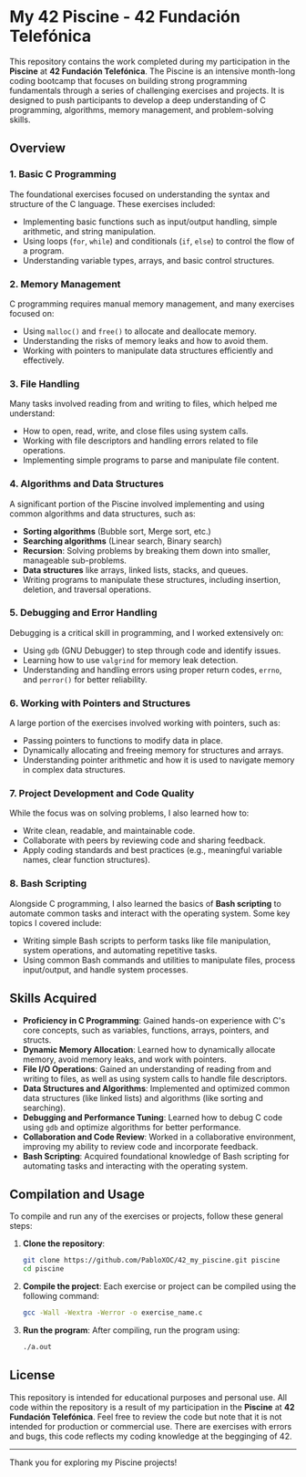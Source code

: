 # My 42 Piscine - 42 Fundación Telefónica

This repository contains the work completed during my participation in the **Piscine** at **42 Fundación Telefónica**. The Piscine is an intensive month-long coding bootcamp that focuses on building strong programming fundamentals through a series of challenging exercises and projects. It is designed to push participants to develop a deep understanding of C programming, algorithms, memory management, and problem-solving skills.

## Overview

### 1. **Basic C Programming**
   The foundational exercises focused on understanding the syntax and structure of the C language. These exercises included:
   - Implementing basic functions such as input/output handling, simple arithmetic, and string manipulation.
   - Using loops (`for`, `while`) and conditionals (`if`, `else`) to control the flow of a program.
   - Understanding variable types, arrays, and basic control structures.

### 2. **Memory Management**
   C programming requires manual memory management, and many exercises focused on:
   - Using `malloc()` and `free()` to allocate and deallocate memory.
   - Understanding the risks of memory leaks and how to avoid them.
   - Working with pointers to manipulate data structures efficiently and effectively.

### 3. **File Handling**
   Many tasks involved reading from and writing to files, which helped me understand:
   - How to open, read, write, and close files using system calls.
   - Working with file descriptors and handling errors related to file operations.
   - Implementing simple programs to parse and manipulate file content.

### 4. **Algorithms and Data Structures**
   A significant portion of the Piscine involved implementing and using common algorithms and data structures, such as:
   - **Sorting algorithms** (Bubble sort, Merge sort, etc.)
   - **Searching algorithms** (Linear search, Binary search)
   - **Recursion**: Solving problems by breaking them down into smaller, manageable sub-problems.
   - **Data structures** like arrays, linked lists, stacks, and queues.
   - Writing programs to manipulate these structures, including insertion, deletion, and traversal operations.

### 5. **Debugging and Error Handling**
   Debugging is a critical skill in programming, and I worked extensively on:
   - Using `gdb` (GNU Debugger) to step through code and identify issues.
   - Learning how to use `valgrind` for memory leak detection.
   - Understanding and handling errors using proper return codes, `errno`, and `perror()` for better reliability.

### 6. **Working with Pointers and Structures**
   A large portion of the exercises involved working with pointers, such as:
   - Passing pointers to functions to modify data in place.
   - Dynamically allocating and freeing memory for structures and arrays.
   - Understanding pointer arithmetic and how it is used to navigate memory in complex data structures.

### 7. **Project Development and Code Quality**
   While the focus was on solving problems, I also learned how to:
   - Write clean, readable, and maintainable code.
   - Collaborate with peers by reviewing code and sharing feedback.
   - Apply coding standards and best practices (e.g., meaningful variable names, clear function structures).

### 8. **Bash Scripting**
   Alongside C programming, I also learned the basics of **Bash scripting** to automate common tasks and interact with the operating system. Some key topics I covered include:
   - Writing simple Bash scripts to perform tasks like file manipulation, system operations, and automating repetitive tasks.
   - Using common Bash commands and utilities to manipulate files, process input/output, and handle system processes.

## Skills Acquired

- **Proficiency in C Programming**: Gained hands-on experience with C's core concepts, such as variables, functions, arrays, pointers, and structs.
- **Dynamic Memory Allocation**: Learned how to dynamically allocate memory, avoid memory leaks, and work with pointers.
- **File I/O Operations**: Gained an understanding of reading from and writing to files, as well as using system calls to handle file descriptors.
- **Data Structures and Algorithms**: Implemented and optimized common data structures (like linked lists) and algorithms (like sorting and searching).
- **Debugging and Performance Tuning**: Learned how to debug C code using `gdb` and optimize algorithms for better performance.
- **Collaboration and Code Review**: Worked in a collaborative environment, improving my ability to review code and incorporate feedback.
- **Bash Scripting**: Acquired foundational knowledge of Bash scripting for automating tasks and interacting with the operating system.

## Compilation and Usage

To compile and run any of the exercises or projects, follow these general steps:

1. **Clone the repository**:
   ```bash
   git clone https://github.com/PabloXOC/42_my_piscine.git piscine
   cd piscine
   ```

2. **Compile the project**:
   Each exercise or project can be compiled using the following command:
   ```bash
   gcc -Wall -Wextra -Werror -o exercise_name.c
   ```

3. **Run the program**:
   After compiling, run the program using:
   ```bash
   ./a.out
   ```

## License

This repository is intended for educational purposes and personal use. All code within the repository is a result of my participation in the **Piscine** at **42 Fundación Telefónica**. Feel free to review the code but note that it is not intended for production or commercial use. There are exercises with errors and bugs, this code reflects my coding knowledge at the begginging of 42.

---

Thank you for exploring my Piscine projects!
